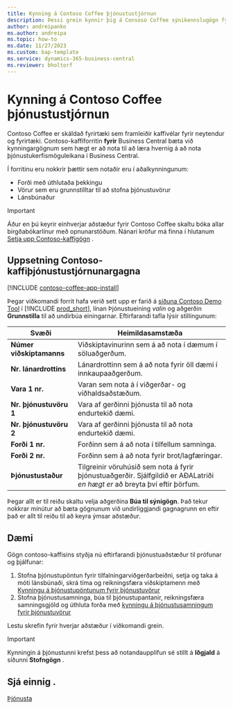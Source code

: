 ```yaml
---
title: Kynning á Contoso Coffee þjónustustjórnun
description: Þessi grein kynnir þig á Consoso Coffee sýnikennslugögn fyrir þjónustukerfi.
author: andreipanko
ms.author: andreipa
ms.topic: how-to
ms.date: 11/27/2023
ms.custom: bap-template
ms.service: dynamics-365-business-central
ms.reviewer: bholtorf
---
```


# Kynning á Contoso Coffee þjónustustjórnun

Contoso Coffee er skáldað fyrirtæki sem framleiðir kaffivélar fyrir neytendur og fyrirtæki. Contoso-kaffiforritin **fyrir** Business Central bæta við kynningargögnum sem hægt er að nota til að læra hvernig á að nota þjónustukerfismöguleikana í Business Central.

Í forritinu eru nokkrir þættir sem notaðir eru í aðalkynningunum:

- Forði með úthlutaða þekkingu
- Vörur sem eru grunnstilltar til að stofna þjónustuvörur
- Lánsbúnaður

> [!IMPORTANT]
> Áður en þú keyrir einhverjar aðstæður fyrir Contoso Coffee skaltu bóka allar birgðabókarlínur með opnunarstöðum. Nánari kröfur má finna í hlutanum [Setja upp Contoso-kaffigögn](#set-up-contoso-coffee-service-management-data) .
>
> 
## Uppsetning Contoso-kaffiþjónustustjórnunargagna

[!INCLUDE [contoso-coffee-app-install](../../includes/contoso-coffee-app-install.md)]

Þegar viðkomandi forrit hafa verið sett upp er farið á [síðuna Contoso Demo Tool](https://businesscentral.dynamics.com/?page=5194) í [!INCLUDE [prod_short](../../includes/prod_short.md)], línan Þjónustueining *valin* og aðgerðin **Grunnstilla** til að undirbúa einingarnar. Eftirfarandi tafla lýsir stillingunum:  

|Svæði  |Heimildasamstæða  |
|---------|---------|
|**Númer viðskiptamanns**  |Viðskiptavinurinn sem á að nota í dæmum í söluaðgerðum.|
|**Nr. lánardrottins**  |Lánardrottinn sem á að nota fyrir öll dæmi í innkaupaaðgerðum.|
|**Vara 1 nr.**  |Varan sem nota á í viðgerðar- og viðhaldsaðstæðum.|
|**Nr. þjónustuvöru 1**  |Vara af gerðinni þjónusta til að nota endurtekið dæmi.|
|**Nr. þjónustuvöru 2**  |Vara af gerðinni þjónusta til að nota endurtekið dæmi.|
|**Forði 1 nr.**  |Forðinn sem á að nota í tilfellum samninga.|
|**Forði 2 nr.**  |Forðinn sem á að nota fyrir brot/lagfæringar.|
|**Þjónustustaður** |Tilgreinir vöruhúsið sem nota á fyrir þjónustuaðgerðir. Sjálfgildið er AÐALatriði *en hægt er* að breyta því eftir þörfum.|

Þegar allt er til reiðu skaltu velja aðgerðina **Búa til sýnigögn**. Það tekur nokkrar mínútur að bæta gögnunum við undirliggjandi gagnagrunn en eftir það er allt til reiðu til að keyra ýmsar aðstæður.  

## Dæmi

Gögn contoso-kaffisins styðja nú eftirfarandi þjónustuaðstæður til prófunar og þjálfunar:

1. Stofna þjónustupöntun fyrir tilfalningarviðgerðarbeiðni, setja og taka á móti lánsbúnaði, skrá tíma og reikningsfæra viðskiptamenn með [Kynningu á þjónustupöntunum fyrir þjónustuvörur](service-basic-flow-order.md)
2. Stofna þjónustusamninga, búa til þjónustupantanir, reikningsfæra samningsgjöld og úthluta forða með [kynningu á þjónustusamningum fyrir þjónustuvörur](service-contract-flow.md)

Lestu skrefin fyrir hverjar aðstæður í viðkomandi grein.  

> [!IMPORTANT]
> Kynningin á þjónustunni krefst þess að notandaupplifun sé stillt á **Iðgjald** á síðunni **Stofngögn** .


## Sjá einnig .

[Þjónusta](../../service-service.md)
